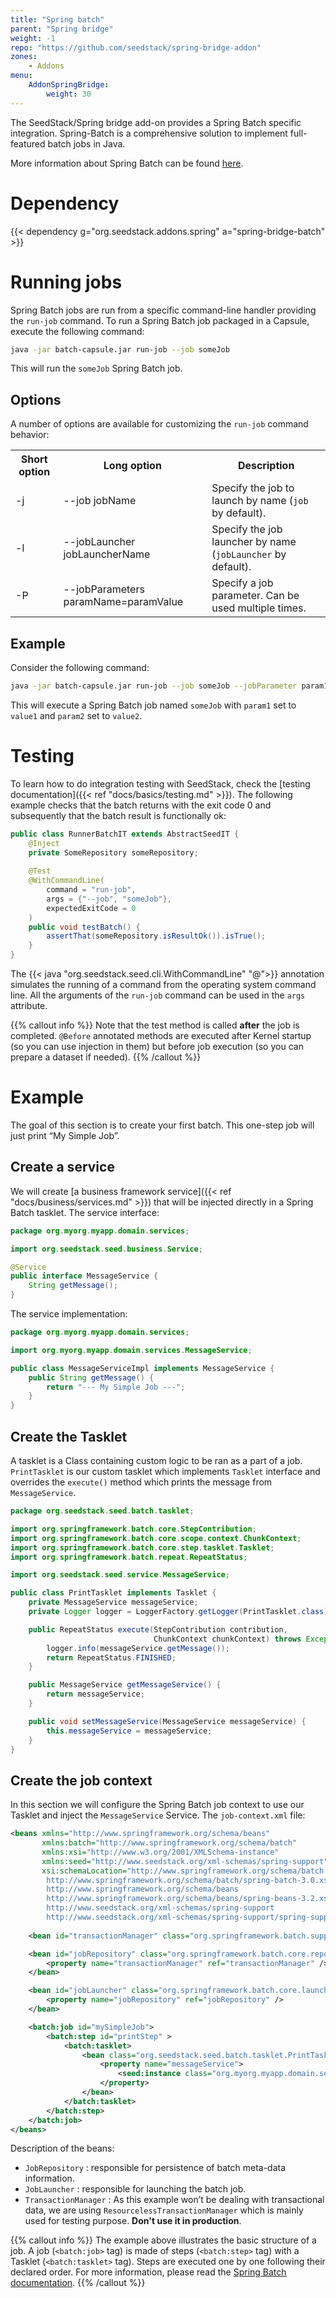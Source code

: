 ```yaml
---
title: "Spring batch"
parent: "Spring bridge"
weight: -1
repo: "https://github.com/seedstack/spring-bridge-addon"
zones:
    - Addons
menu:
    AddonSpringBridge:
        weight: 30
---
```


The SeedStack/Spring bridge add-on provides a Spring Batch specific integration. 
Spring-Batch is a comprehensive solution to implement full-featured batch jobs in Java.<!--more-->
 
More information about Spring Batch can be found [here](http://docs.spring.io/spring-batch/reference/html/index.html).

# Dependency 

{{< dependency g="org.seedstack.addons.spring" a="spring-bridge-batch" >}}

# Running jobs

Spring Batch jobs are run from a specific command-line handler providing the `run-job` command. To run a Spring Batch job
packaged in a Capsule, execute the following command:

```bash
java -jar batch-capsule.jar run-job --job someJob
```

This will run the `someJob` Spring Batch job.
   
## Options
        
A number of options are available for customizing the `run-job` command behavior:

<table class="table table-striped">
<tbody>
<tr>
<th>Short option</th>
<th>Long option</th>
<th>Description</th>
</tr>
<tr>
<td>-j</td>
<td>--job jobName</td>
<td>Specify the job to launch by name (<code>job</code> by default).</td>
</tr>
<tr>
<td>-l</td>
<td>--jobLauncher jobLauncherName</td>
<td>Specify the job launcher by name (<code>jobLauncher</code> by default).</td>
</tr>
<tr>
<td>-P</td>
<td>--jobParameters paramName=paramValue</td>
<td>Specify a job parameter. Can be used multiple times.</td>
</tr>
</tbody>
</table>

## Example

Consider the following command:

```bash
java -jar batch-capsule.jar run-job --job someJob --jobParameter param1=value1 --jobParameter param2=value2
```

This will execute a Spring Batch job named `someJob` with `param1` set to `value1` and `param2` set to `value2`.

# Testing

To learn how to do integration testing with SeedStack, check the [testing documentation]({{< ref "docs/basics/testing.md" >}}). 
The following example checks that the batch returns with the exit code 0 and subsequently that the batch result is functionally
ok:

```java
public class RunnerBatchIT extends AbstractSeedIT {
    @Inject
    private SomeRepository someRepository;
 
    @Test
    @WithCommandLine(
        command = "run-job", 
        args = {"--job", "someJob"}, 
        expectedExitCode = 0
    )
    public void testBatch() {
        assertThat(someRepository.isResultOk()).isTrue();
    }
}
```
    
The {{< java "org.seedstack.seed.cli.WithCommandLine" "@">}} annotation simulates the running of a command from the 
operating system command line. All the arguments of the `run-job` command can be used in the `args` attribute. 

{{% callout info %}}
Note that the test method is called **after** the job is completed. `@Before` annotated methods are executed after Kernel
startup (so you can use injection in them) but before job execution (so you can prepare a dataset if needed).
{{% /callout %}}

# Example

The goal of this section is to create your first batch. This one-step job will just print “My Simple Job”.

## Create a service

We will create [a business framework service]({{< ref "docs/business/services.md" >}}) that will be 
injected directly in a Spring Batch tasklet. The service interface: 

```java
package org.myorg.myapp.domain.services;

import org.seedstack.seed.business.Service;

@Service
public interface MessageService {
    String getMessage();
}
```

The service implementation:

```java
package org.myorg.myapp.domain.services;

import org.myorg.myapp.domain.services.MessageService;

public class MessageServiceImpl implements MessageService {
    public String getMessage() {
        return "--- My Simple Job ---";
    }
}
```

## Create the Tasklet

A tasklet is a Class containing custom logic to be ran as a part of a job. `PrintTasklet` is our custom tasklet which
implements `Tasklet` interface and overrides the `execute()` method which prints the message from `MessageService`.

```java
package org.seedstack.seed.batch.tasklet;

import org.springframework.batch.core.StepContribution;
import org.springframework.batch.core.scope.context.ChunkContext;
import org.springframework.batch.core.step.tasklet.Tasklet;
import org.springframework.batch.repeat.RepeatStatus;

import org.seedstack.seed.service.MessageService;

public class PrintTasklet implements Tasklet {
    private MessageService messageService;
    private Logger logger = LoggerFactory.getLogger(PrintTasklet.class);

    public RepeatStatus execute(StepContribution contribution,
                                ChunkContext chunkContext) throws Exception {
        logger.info(messageService.getMessage());
        return RepeatStatus.FINISHED;
    }

    public MessageService getMessageService() {
        return messageService;
    }

    public void setMessageService(MessageService messageService) {
        this.messageService = messageService;
    }
}
```

## Create the job context

In this section we will configure the Spring Batch job context to use our Tasklet and inject the `MessageService` Service.
The `job-context.xml` file:

```xml
<beans xmlns="http://www.springframework.org/schema/beans"
       xmlns:batch="http://www.springframework.org/schema/batch"
       xmlns:xsi="http://www.w3.org/2001/XMLSchema-instance"
       xmlns:seed="http://www.seedstack.org/xml-schemas/spring-support"
       xsi:schemaLocation="http://www.springframework.org/schema/batch
        http://www.springframework.org/schema/batch/spring-batch-3.0.xsd
        http://www.springframework.org/schema/beans
        http://www.springframework.org/schema/beans/spring-beans-3.2.xsd
        http://www.seedstack.org/xml-schemas/spring-support
        http://www.seedstack.org/xml-schemas/spring-support/spring-support-1.2.xsd">
 
    <bean id="transactionManager" class="org.springframework.batch.support.transaction.ResourcelessTransactionManager" />

    <bean id="jobRepository" class="org.springframework.batch.core.repository.support.MapJobRepositoryFactoryBean">
        <property name="transactionManager" ref="transactionManager" />
    </bean>

    <bean id="jobLauncher" class="org.springframework.batch.core.launch.support.SimpleJobLauncher">
        <property name="jobRepository" ref="jobRepository" />
    </bean>

    <batch:job id="mySimpleJob">        
        <batch:step id="printStep" >
            <batch:tasklet>
                <bean class="org.seedstack.seed.batch.tasklet.PrintTasklet">
                    <property name="messageService">
                        <seed:instance class="org.myorg.myapp.domain.services.MessageService"/>
                    </property>                        
                </bean>
            </batch:tasklet>
        </batch:step>        
    </batch:job>
</beans>
```

Description of the beans:

- `JobRepository` : responsible for persistence of batch meta-data information.
- `JobLauncher` : responsible for launching the batch job.
- `TransactionManager` : As this example won’t be dealing with transactional data, we are using `ResourcelessTransactionManager`
 which is mainly used for testing purpose. **Don't use it in production**.

{{% callout info %}}
The example above illustrates the basic structure of a job. A job (`<batch:job>` tag) is made of steps (`<batch:step>` 
tag) with a Tasklet (`<batch:tasklet>` tag). Steps are executed one by one following 
their declared order. For more information, please read the 
[Spring Batch documentation](http://docs.spring.io/spring-batch/reference/html/index.html).
{{% /callout %}}
